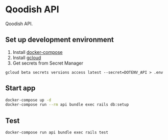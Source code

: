 # Qoodish API

Qoodish API.

## Set up development environment

1. Install [docker-compose](https://docs.docker.com/compose/install/)
2. Install [gcloud](https://cloud.google.com/sdk/docs?hl=ja)
3. Get secrets from Secret Manager

```
gcloud beta secrets versions access latest --secret=DOTENV_API > .env
```

## Start app

```sh
docker-compose up -d
docker-compose run --rm api bundle exec rails db:setup
```

## Test

```sh
docker-compose run api bundle exec rails test
```
